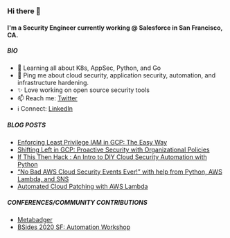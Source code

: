 ### Hi there 👋

#### I'm a Security Engineer currently working @ Salesforce in San Francisco, CA.

##### BIO
- 🌱 Learning all about K8s, AppSec, Python, and Go 
- 💬 Ping me about cloud security, application security, automation, and infrastructure hardening.
- ✨ Love working on open source security tools
- 📫 Reach me: [Twitter](https://twitter.com/_ashishpatel)
- ℹ️ Connect: [LinkedIn](https://www.linkedin.com/in/ashishpatel0/)

##### BLOG POSTS
- [Enforcing Least Privilege IAM in GCP: The Easy Way](https://medium.com/@_ashishpatel/enforcing-least-privilege-iam-in-gcp-the-easy-way-f7840bdc8e03)
- [Shifting Left in GCP: Proactive Security with Organizational Policies](https://medium.com/@_ashishpatel/shifting-left-in-gcp-proactive-security-with-organizational-policies-728316438139)
- [If This Then Hack : An Intro to DIY Cloud Security Automation with Python](https://medium.com/@_ashishpatel/if-this-then-hack-an-intro-to-diy-cloud-security-automation-with-python-4b8ba31e0ff1)
- [“No Bad AWS Cloud Security Events Ever!” with help from Python, AWS Lambda, and SNS](https://medium.com/@_ashishpatel/no-bad-aws-cloud-security-events-ever-with-help-from-python-aws-lambda-and-sns-65c13f13189f)
- [Automated Cloud Patching with AWS Lambda](https://medium.com/@_ashishpatel/automated-cloud-patching-with-aws-lambda-fb5531d4b458)

##### CONFERENCES/COMMUNITY CONTRIBUTIONS

- [Metabadger](https://github.com/salesforce/metabadger)
- [BSides 2020 SF: Automation Workshop](https://bsidessf2020.sched.com/event/Ybjr/if-this-then-hack-an-intro-to-diy-cloud-security-automation-with-python)
